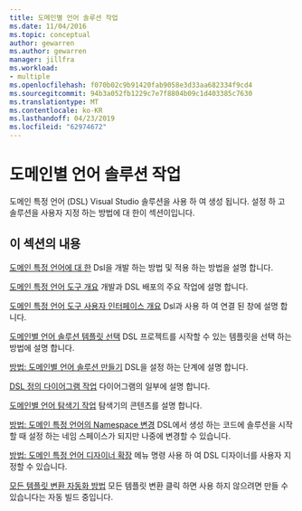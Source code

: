 ```yaml
---
title: 도메인별 언어 솔루션 작업
ms.date: 11/04/2016
ms.topic: conceptual
author: gewarren
ms.author: gewarren
manager: jillfra
ms.workload:
- multiple
ms.openlocfilehash: f070b02c9b91420fab9058e3d33aa682334f9cd4
ms.sourcegitcommit: 94b3a052fb1229c7e7f8804b09c1d403385c7630
ms.translationtype: MT
ms.contentlocale: ko-KR
ms.lasthandoff: 04/23/2019
ms.locfileid: "62974672"
---
```

# <a name="working-with-domain-specific-language-solutions"></a>도메인별 언어 솔루션 작업
도메인 특정 언어 (DSL) Visual Studio 솔루션을 사용 하 여 생성 됩니다. 설정 하 고 솔루션을 사용자 지정 하는 방법에 대 한이 섹션이입니다.

## <a name="in-this-section"></a>이 섹션의 내용
 [도메인 특정 언어에 대 한](../modeling/about-domain-specific-languages.md) Dsl을 개발 하는 방법 및 적용 하는 방법을 설명 합니다.

 [도메인 특정 언어 도구 개요](../modeling/overview-of-domain-specific-language-tools.md) 개발과 DSL 배포의 주요 작업에 설명 합니다.

 [도메인 특정 언어 도구 사용자 인터페이스 개요](../modeling/overview-of-the-domain-specific-language-tools-user-interface.md) Dsl과 사용 하 여 연결 된 창에 설명 합니다.

 [도메인별 언어 솔루션 템플릿 선택](../modeling/choosing-a-domain-specific-language-solution-template.md) DSL 프로젝트를 시작할 수 있는 템플릿을 선택 하는 방법에 설명 합니다.

 [방법: 도메인별 언어 솔루션 만들기](../modeling/how-to-create-a-domain-specific-language-solution.md) DSL을 설정 하는 단계에 설명 합니다.

 [DSL 정의 다이어그램 작업](../modeling/working-with-the-dsl-definition-diagram.md) 다이어그램의 일부에 설명 합니다.

 [도메인별 언어 탐색기 작업](../modeling/working-with-the-domain-specific-language-explorer.md) 탐색기의 콘텐츠를 설명 합니다.

 [방법: 도메인 특정 언어의 Namespace 변경](../modeling/how-to-change-the-namespace-of-a-domain-specific-language.md) DSL에서 생성 하는 코드에 솔루션을 시작할 때 설정 하는 네임 스페이스가 되지만 나중에 변경할 수 있습니다.

 [방법: 도메인 특정 언어 디자이너 확장](../modeling/how-to-extend-the-domain-specific-language-designer.md) 메뉴 명령 사용 하 여 DSL 디자이너를 사용자 지정할 수 있습니다.

 [모든 템플릿 변환 자동화 방법](/previous-versions/visualstudio/visual-studio-2012/ff521399\(v\=vs.110\)) 모든 템플릿 변환 클릭 하면 사용 하지 않으려면 만들 수 있습니다는 자동 빌드 중입니다.